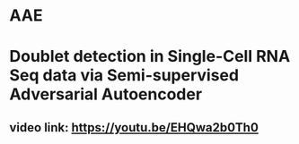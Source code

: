 # AAE
# Doublet detection in Single-Cell RNA Seq data via Semi-supervised Adversarial Autoencoder
## video link: https://youtu.be/EHQwa2b0Th0
